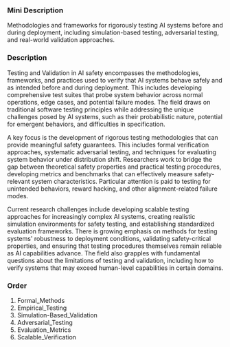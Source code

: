 ### Mini Description

Methodologies and frameworks for rigorously testing AI systems before and during deployment, including simulation-based testing, adversarial testing, and real-world validation approaches.

### Description

Testing and Validation in AI safety encompasses the methodologies, frameworks, and practices used to verify that AI systems behave safely and as intended before and during deployment. This includes developing comprehensive test suites that probe system behavior across normal operations, edge cases, and potential failure modes. The field draws on traditional software testing principles while addressing the unique challenges posed by AI systems, such as their probabilistic nature, potential for emergent behaviors, and difficulties in specification.

A key focus is the development of rigorous testing methodologies that can provide meaningful safety guarantees. This includes formal verification approaches, systematic adversarial testing, and techniques for evaluating system behavior under distribution shift. Researchers work to bridge the gap between theoretical safety properties and practical testing procedures, developing metrics and benchmarks that can effectively measure safety-relevant system characteristics. Particular attention is paid to testing for unintended behaviors, reward hacking, and other alignment-related failure modes.

Current research challenges include developing scalable testing approaches for increasingly complex AI systems, creating realistic simulation environments for safety testing, and establishing standardized evaluation frameworks. There is growing emphasis on methods for testing systems' robustness to deployment conditions, validating safety-critical properties, and ensuring that testing procedures themselves remain reliable as AI capabilities advance. The field also grapples with fundamental questions about the limitations of testing and validation, including how to verify systems that may exceed human-level capabilities in certain domains.

### Order

1. Formal_Methods
2. Empirical_Testing
3. Simulation-Based_Validation
4. Adversarial_Testing
5. Evaluation_Metrics
6. Scalable_Verification
